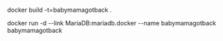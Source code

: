 docker build -t=babymamagotback .

docker run -d --link MariaDB:mariadb.docker --name babymamagotback babymamagotback
